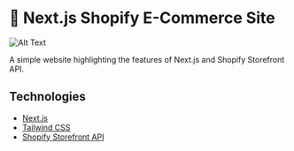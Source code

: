 # 🛒 Next.js Shopify E-Commerce Site
![Alt Text](/assets/demo.gif)

A simple website highlighting the features of Next.js and Shopify Storefront API.

## Technologies
- [Next.js](https://nextjs.org/)
- [Tailwind CSS](https://tailwindcss.com/)
- [Shopify Storefront API](https://shopify.dev/api/storefront)
